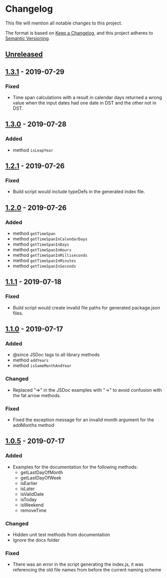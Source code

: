 # Changelog
This file will mention all notable changes to this project.

The format is based on [Keep a Changelog](https://keepachangelog.com/en/1.0.0/),
and this project adheres to [Semantic Versioning](https://semver.org/spec/v2.0.0.html).

## [Unreleased]

## [1.3.1] - 2019-07-29
### Fixed
- Time span calculations with a result in calendar days returned a wrong value when the input dates had one date in DST and the other not in DST.

## [1.3.0] - 2019-07-28
### Added
- method `isLeapYear`

## [1.2.1] - 2019-07-26
### Fixed
- Build script would include typeDefs in the generated index file.

## [1.2.0] - 2019-07-26
### Added
- method `getTimeSpan`
- method `getTimeSpanInCalendarDays`
- method `getTimeSpanInDays`
- method `getTimeSpanInHours`
- method `getTimeSpanInMilliseconds`
- method `getTimeSpanInMinutes`
- method `getTimeSpanInSeconds`

## [1.1.1] - 2019-07-18
### Fixed
- Build script would create invalid file paths for generated package.json files.

## [1.1.0] - 2019-07-17
### Added
- @since JSDoc tags to all library methods
- method `addYears`
- method `isSameMonthAndYear`

### Changed
- Replaced "=>" in the JSDoc examples with "->" to avoid confusion with the fat arrow methods.

### Fixed
- Fixed the exception message for an invalid month argument for the addMonths method

## [1.0.5] - 2019-07-17

### Added
- Examples for the documentation for the following methods:
    - getLastDayOfMonth
    - getLastDayOfWeek
    - isEarlier
    - isLater
    - isValidDate
    - isToday
    - isWeekend
    - removeTime

### Changed
- Hidden unit test methods from documentation
- Ignore the docs folder

### Fixed
- There was an error in the script generating the index.js, it was referencing the old file names from before the current naming scheme

[Unreleased]: https://github.com/olivierlacan/keep-a-changelog/compare/v1.3.1...HEAD
[1.3.1]: https://github.com/tbusser/js-date-helper/compare/v1.3.0...v1.3.1
[1.3.0]: https://github.com/tbusser/js-date-helper/compare/v1.2.1...v1.3.0
[1.2.1]: https://github.com/tbusser/js-date-helper/compare/v1.2.0...v1.2.1
[1.2.0]: https://github.com/tbusser/js-date-helper/compare/v1.1.1...v1.2.0
[1.1.1]: https://github.com/tbusser/js-date-helper/compare/v1.1.0...v1.1.1
[1.1.0]: https://github.com/tbusser/js-date-helper/compare/v1.0.5...v1.1.0
[1.0.5]: https://github.com/tbusser/js-date-helper/compare/v1.0.4...v1.0.5
